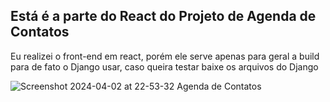 ## Está é a parte do React do Projeto de Agenda de Contatos

Eu realizei o front-end em react, porém ele serve apenas para geral a build para de fato o Django usar, caso queira testar baixe os arquivos do Django



![Screenshot 2024-04-02 at 22-53-32 Agenda de Contatos](https://github.com/accsj/Contatos-React/assets/109449153/a8331338-0c91-42ca-b405-1afb7e399a22)

